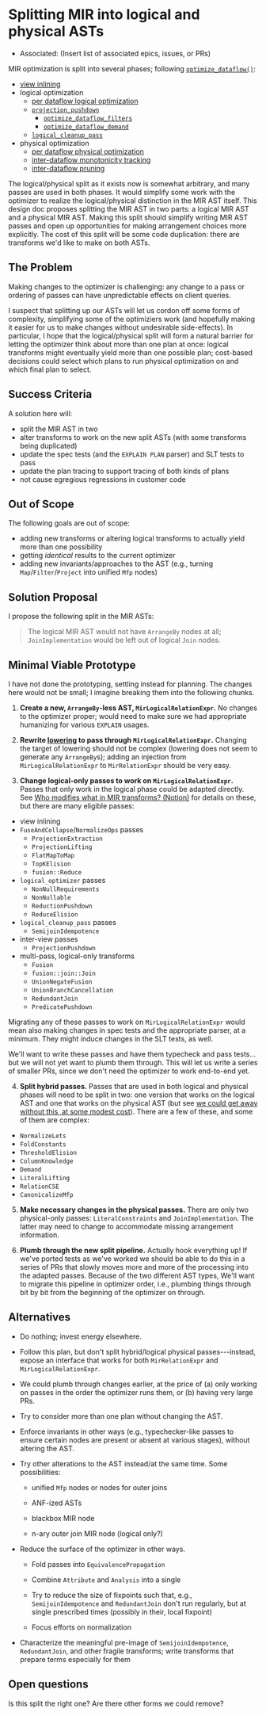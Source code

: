 # Splitting MIR into logical and physical ASTs

- Associated: (Insert list of associated epics, issues, or PRs)

MIR optimization is split into several phases; following [`optimize_dataflow()`](https://github.com/materializeinc/materialize/blob/main/src/transform/src/dataflow.rs#L44):

 - [view inlining](https://github.com/MaterializeInc/materialize/blob/8f5f8df8a08eaab6dffbad6ae71ee70abd57ac70/src/transform/src/dataflow.rs#L49)
 - logical optimization
   + [per dataflow logical optimization](https://github.com/MaterializeInc/materialize/blob/8f5f8df8a08eaab6dffbad6ae71ee70abd57ac70/src/transform/src/dataflow.rs#L52-L57)
   + [`projection_pushdown`](https://github.com/MaterializeInc/materialize/blob/main/src/transform/src/movement/projection_pushdown.rs#L43)
     * [`optimize_dataflow_filters`](https://github.com/MaterializeInc/materialize/blob/8f5f8df8a08eaab6dffbad6ae71ee70abd57ac70/src/transform/src/dataflow.rs#L59)
     * [`optimize_dataflow_demand`](https://github.com/MaterializeInc/materialize/blob/8f5f8df8a08eaab6dffbad6ae71ee70abd57ac70/src/transform/src/dataflow.rs#L66C5-L66C29)
   + [`logical_cleanup_pass`](https://github.com/MaterializeInc/materialize/blob/8f5f8df8a08eaab6dffbad6ae71ee70abd57ac70/src/transform/src/dataflow.rs#L70-L74)
 - physical optimization
   + [per dataflow physical optimization](https://github.com/MaterializeInc/materialize/blob/8f5f8df8a08eaab6dffbad6ae71ee70abd57ac70/src/transform/src/dataflow.rs#L77-L81)
   + [inter-dataflow monotonicity tracking](https://github.com/MaterializeInc/materialize/blob/8f5f8df8a08eaab6dffbad6ae71ee70abd57ac70/src/transform/src/dataflow.rs#L83)
   + [inter-dataflow pruning](https://github.com/MaterializeInc/materialize/blob/8f5f8df8a08eaab6dffbad6ae71ee70abd57ac70/src/transform/src/dataflow.rs#L85-L89)
   
The logical/physical split as it exists now is somewhat arbitrary, and many passes are used in both phases.
It would simplify some work with the optimizer to realize the logical/physical distinction in the MIR AST itself.
This design doc proposes splitting the MIR AST in two parts: a logical MIR AST and a physical MIR AST.
Making this split should simplify writing MIR AST passes and open up opportunities for making arrangement choices more explicitly.
The cost of this split will be some code duplication: there are transforms we'd like to make on both ASTs.

## The Problem

Making changes to the optimizer is challenging: any change to a pass or ordering of passes can have unpredictable effects on client queries.

I suspect that splitting up our ASTs will let us cordon off some forms of complexity, simplifying some of the optimiziers work (and hopefully making it easier for us to make changes without undesirable side-effects).
In particular, I hope that the logical/physical split will form a natural barrier for letting the optimizer think about more than one plan at once: logical transforms might eventually yield more than one possible plan; cost-based decisions could select which plans to run physical optimization on and which final plan to select.

## Success Criteria

A solution here will:

 - split the MIR AST in two
 - alter transforms to work on the new split ASTs (with some transforms being duplicated)
 - update the spec tests (and the `EXPLAIN PLAN` parser) and SLT tests to pass
 - update the plan tracing to support tracing of both kinds of plans
 - not cause egregious regressions in customer code

## Out of Scope

The following goals are out of scope:

 - adding new transforms or altering logical transforms to actually yield more than one possibility
 - getting _identical_ results to the current optimizer
 - adding new invariants/approaches to the AST (e.g., turning `Map`/`Filter`/`Project` into unified `Mfp` nodes)

## Solution Proposal

I propose the following split in the MIR ASTs:

> The logical MIR AST would not have `ArrangeBy` nodes at all; `JoinImplementation` would be left out of logical `Join` nodes.

## Minimal Viable Prototype

I have not done the prototyping, settling instead for planning. The changes here would not be small; I imagine breaking them into the following chunks.

1. **Create a new, `ArrangeBy`-less AST, `MirLogicalRelationExpr`.** No changes to the optimizer proper; would need to make sure we had appropriate humanizing for various `EXPLAIN` usages.

2. **Rewrite [lowering](https://github.com/materializeinc/materialize/blob/main/src/sql/src/plan/lowering.rs) to pass through `MirLogicalRelationExpr`.** Changing the target of lowering should not be complex (lowering does not seem to generate any `ArrangeBy`s); adding an injection from `MirLogicalRelationExpr` to `MirRelationExpr` should be very easy.

3. **Change logical-only passes to work on `MirLogicalRelationExpr`.** Passes that only work in the logical phase could be adapted directly. See [Who modifies what in MIR transforms? (Notion)](https://www.notion.so/materialize/3529513ff1f642dcb19fe30ac3f1af95?v=b4a02da5974f46a1b98cd36bedaab958) for details on these, but there are many eligible passes:

  - view inlining
  - `FuseAndCollapse`/`NormalizeOps` passes
    + `ProjectionExtraction`
    + `ProjectionLifting`
    + `FlatMapToMap`
    + `TopKElision`
    + `fusion::Reduce`
  - `logical_optimizer` passes
    + `NonNullRequirements`
    + `NonNullable`
    + `ReductionPushdown`
    + `ReduceElision`
  - `logical_cleanup_pass` passes 
    + `SemijoinIdempotence`
  - inter-view passes
    + `ProjectionPushdown`
  - multi-pass, logical-only transforms
    + `Fusion`
    + `fusion::join::Join`
    + `UnionNegateFusion`
    + `UnionBranchCancellation`
    + `RedundantJoin`
    + `PredicatePushdown`

Migrating any of these passes to work on `MirLogicalRelationExpr` would mean also making changes in spec tests and the appropriate parser, at a minimum. They might induce changes in the SLT tests, as well.

We'll want to write these passes and have them typecheck and pass tests... but we will not yet want to plumb them through. This will let us write a series of smaller PRs, since we don't need the optimizer to work end-to-end yet.

4. **Split hybrid passes.** Passes that are used in both logical and physical phases will need to be split in two: one version that works on the logical AST and one that works on the physical AST (but see [we could get away without this, at some modest cost](#alternatives)). There are a few of these, and some of them are complex:
  - `NormalizeLets`
  - `FoldConstants`
  - `ThresholdElision`
  - `ColumnKnowledge`
  - `Demand`
  - `LiteralLifting`
  - `RelationCSE`
  - `CanonicalizeMfp`

5. **Make necessary changes in the physical passes.** There are only two physical-only passes: `LiteralConstraints` and `JoinImplementation`. The latter may need to change to accommodate missing arrangement information.

6. **Plumb through the new split pipeline.** Actually hook everything up! If we've ported tests as we've worked we should be able to do this in a series of PRs that slowly moves more and more of the processing into the adapted passes. Because of the two different AST types, We'll want to migrate this pipeline in optimizer order, i.e., plumbing things through bit by bit from the beginning of the optimizer on through.

## Alternatives

- Do nothing; invest energy elsewhere.

- Follow this plan, but don't split hybrid/logical physical passes---instead, expose an interface that works for both `MirRelationExpr` and `MirLogicalRelationExpr`.

- We could plumb through changes earlier, at the price of (a) only working on passes in the order the optimizer runs them, or (b) having very large PRs.

- Try to consider more than one plan without changing the AST.

- Enforce invariants in other ways (e.g., typechecker-like passes to ensure certain nodes are present or absent at various stages), without altering the AST.

- Try other alterations to the AST instead/at the same time. Some possibilities:

  + unified `Mfp` nodes or nodes for outer joins
  
  + ANF-ized ASTs
  
  + blackbox MIR node
  
  + n-ary outer join MIR node (logical only?)

- Reduce the surface of the optimizer in other ways.

  + Fold passes into `EquivalencePropagation`

  + Combine `Attribute` and `Analysis` into a single

  + Try to reduce the size of fixpoints such that, e.g., `SemijoinIdempotence` and `RedundantJoin` don't run regularly, but at single prescribed times (possibly in their, local fixpoint)

  + Focus efforts on normalization

- Characterize the meaningful pre-image of `SemijoinIdempotence`, `RedundantJoin`, and other fragile transforms; write transforms that prepare terms especially for them

## Open questions

Is this split the right one?
Are there other forms we could remove?
